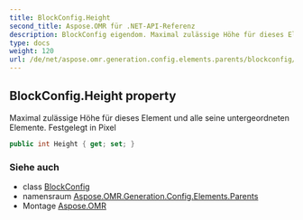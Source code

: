 ```yaml
---
title: BlockConfig.Height
second_title: Aspose.OMR für .NET-API-Referenz
description: BlockConfig eigendom. Maximal zulässige Höhe für dieses Element und alle seine untergeordneten Elemente. Festgelegt in Pixel
type: docs
weight: 120
url: /de/net/aspose.omr.generation.config.elements.parents/blockconfig/height/
---
```

## BlockConfig.Height property

Maximal zulässige Höhe für dieses Element und alle seine untergeordneten Elemente. Festgelegt in Pixel

```csharp
public int Height { get; set; }
```

### Siehe auch

* class [BlockConfig](../)
* namensraum [Aspose.OMR.Generation.Config.Elements.Parents](../../blockconfig/)
* Montage [Aspose.OMR](../../../)


